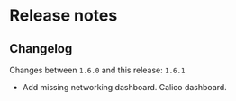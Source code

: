# Release notes

## Changelog

Changes between `1.6.0` and this release: `1.6.1`

- Add missing networking dashboard. Calico dashboard.
